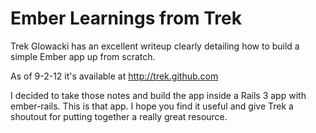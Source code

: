 # Ember Learnings from Trek

Trek Glowacki has an excellent writeup clearly detailing how to build a
simple Ember app up from scratch.

As of 9-2-12 it's available at http://trek.github.com

I decided to take those notes and build the app inside a Rails 3 app
with ember-rails. This is that app. I hope you find it useful and give
Trek a shoutout for putting together a really great resource.

